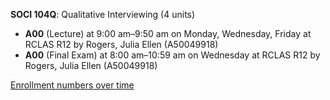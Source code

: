 **SOCI 104Q**: Qualitative Interviewing (4 units)

- **A00** (Lecture) at 9:00 am–9:50 am on Monday, Wednesday, Friday at RCLAS R12 by Rogers, Julia Ellen (A50049918)
- **A00** (Final Exam) at 8:00 am–10:59 am on Wednesday at RCLAS R12 by Rogers, Julia Ellen (A50049918)

[Enrollment numbers over time](./SOCI104Q.tsv)
